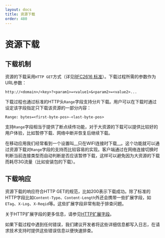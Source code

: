 ```yaml
---
layout: docs
title: 资源下载
order: 480
---
```

<a name="download"></a>
# 资源下载

<a name="download-models"></a>
## 下载机制

资源的下载采用`HTTP GET`方式（详见[RFC2616 标准](<http://www.w3.org/Protocols/rfc2616/rfc2616-sec14.html#sec14.35>)）。下载过程所需的参数作为URL参数：

```
http://<domain>/<key>?<param1>=<value1>&<param2>=<value2>...
```

下载过程也通过标准的HTTP头`Range`字段支持分片下载。用户可以在下载时通过设定该字段指定只下载该资源的一部分内容：

```
Range: bytes=<first-byte-pos>-<last-byte-pos>
```

支持`Range`字段相当于提供了断点续传功能，对于大资源的下载可以提供比较好的用户体验，比如暂停下载、网络中断并恢复后继续下载。

在移动应用我们经常看到一个设置叫__只在WIFI连接时下载__。这个功能就可以通过资源下载对`Range`字段的支持而比较容易的实现。客户端通过在网络连接切换时判断当前连接类型而自动判断是否应该暂停下载，这样可以避免因为大资源的下载而耗尽3G流量（比如安装包的下载）。
 
<a name="download-response"></a>
## 下载响应

资源下载的响应符合HTTP GET的规范，比如200表示下载成功。除了标准的HTTP字段比如`Content-Type`、`Content-Length`外还会携带一些扩展字段，如`ETag`、`X-Log`、`X-Reqid`等。这些扩展字段非常有助于排查问题。

关于HTTP扩展字段的更多信息，请参见[HTTP扩展字段](/api/reference/extended-headers.html)。

如果下载过程中遇到任何错误，我们建议开发者将这些详细信息都写入日志，在请求技术支持时提供这些错误信息以便快速排查。
